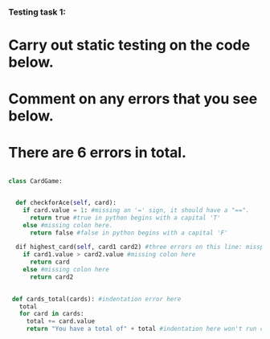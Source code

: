 ### Testing task 1:

# Carry out static testing on the code below.
# Comment on any errors that you see below.
# There are 6 errors in total. 

```python

class CardGame:


  def checkforAce(self, card):
    if card.value = 1: #missing an '=' sign, it should have a "==".
      return true #true in python begins with a capital 'T'
    else #missing colon here.
      return false #false in python begins with a capital 'F'

  dif highest_card(self, card1 card2) #three errors on this line: misspelling of 'def' as 'dif' | missing comma between card1 and card2 arguments | missing colon after closing bracket.
    if card1.value > card2.value #missing colon here
      return card
    else #missing colon here
      return card2
 

 def cards_total(cards): #indentation error here
   total
   for card in cards:
     total += card.value
     return "You have a total of" + total #indentation here won't run correctly. It will only go through for loop once.


```
